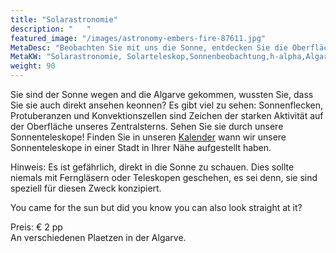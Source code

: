 ```yaml
---
title: "Solarastronomie"
description: "   "
featured_image: "/images/astronomy-embers-fire-87611.jpg"
MetaDesc: "Beobachten Sie mit uns die Sonne, entdecken Sie die Oberflächenmerkmale unseres Zentralsterns und erfahren Sie, wie sie ihr Licht erzegt. Sie finden uns in verschiedenen Städten an der Algarve waehrend des Sommers"
MetaKW: "Solarastronomie, Solarteleskop,Sonnenbeobachtung,h-alpha,Algarve,Feriensternwarte,Astronomie,Sonne"
weight: 90
---
```


Sie sind der Sonne wegen and die Algarve gekommen, wussten Sie, dass Sie sie auch direkt ansehen keonnen?
Es gibt viel zu sehen: Sonnenflecken, Protuberanzen und Konvektionszellen sind Zeichen der starken Aktivität auf der Oberfläche unseres Zentralsterns.
Sehen Sie sie durch unsere Sonnenteleskope! Finden Sie in unseren [Kalender](/de/calendar) wann wir unsere Sonnenteleskope in einer Stadt in Ihrer Nähe aufgestellt haben.

<!-- more -->

Hinweis: Es ist gefährlich, direkt in die Sonne zu schauen. Dies sollte niemals mit Ferngläsern oder Teleskopen geschehen, es sei denn, sie sind speziell für diesen Zweck konzipiert.

You came for the sun but did you know you can also look straight at it?

Preis: &euro; 2 pp\
An verschiedenen Plaetzen in der Algarve.
